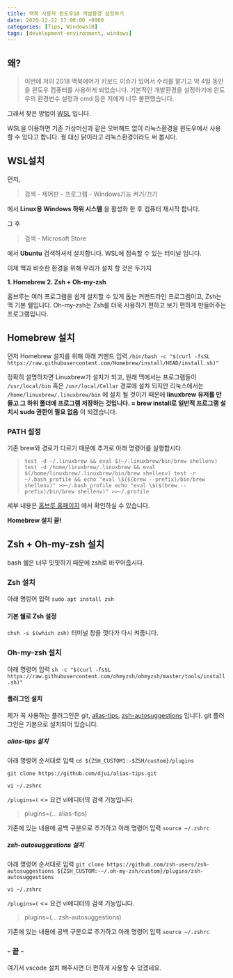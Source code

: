 ```yaml
---
title: 맥북 사용자 윈도우10 개발환경 설정하기
date: 2020-12-22 17:00:00 +0900
categories: [Tips, Windows10]
tags: [development-environment, windows]     
---
```

## 왜?

> 이번에 저의 2018 맥북에어가 키보드 이슈가 있어서 수리를 맡기고 약 4일 동안을 윈도우 컴퓨터를 사용하게 되었습니다.
기본적인 개발환경을 설정하기에 윈도우의 환경변수 설정과 cmd 등은 저에게 너무 불편했습니다.

그래서 찾은 방법이 [WSL](https://docs.microsoft.com/en-us/windows/wsl/about) 입니다.

WSL을 이용하면 기존 가상머신과 같은 오버헤드 없이 리눅스환경을 윈도우에서 사용할 수 있다고 합니다.  꿩 대신 닭이라고 리눅스환경이라도 써 봅시다.

## WSL설치

먼저,
> 검색 - 제어판 - 프로그램 - Windows기능 켜기/끄기

에서 **Linux용 Windows 하위 시스템** 을 활성화 한 후 컴퓨터 재시작 합니다.

그 후
> 검색 - Microsoft Store

에서 **Ubuntu** 검색하셔서 설치합니다. WSL에 접속할 수 있는 터미널 입니다.

이제 맥과 비슷한 환경을 위해 우리가 설치 할 것은 두가지

**1. Homebrew
2. Zsh + Oh-my-zsh**

홈브루는 여러 프로그램을 쉽게 설치할 수 있게 돕는 커맨드라인 프로그램이고,
Zsh는 맥 기본 쉘입니다.
Oh-my-zsh는 Zsh를 더욱 사용하기 편하고 보기 편하게 만들어주는 프로그램입니다.

## Homebrew 설치

먼저 Homebrew 설치를 위해 아래 커멘드 입력
``` /bin/bash -c "$(curl -fsSL https://raw.githubusercontent.com/Homebrew/install/HEAD/install.sh)" ```

정확히 설명하자면 Linuxbrew가 설치가 되고, 원래 맥에서는 프로그램들이
`/usr/local/bin` 혹은 `/usr/local/Cellar` 경로에 설치 되지만 리눅스에서는
`/home/linuxbrew/.linuxbrew/bin` 에 설치 될 것이기 때문에
**linuxbrew 유저를 만들고 그 하위 폴더에 프로그램 저장하는 것입니다.
 = brew install로 일반적 프로그램 설치시 sudo 권한이 필요 없음** 이 되겠습니다.

### PATH 설정

기존 brew와 경로가 다르기 때문에 추가로 아래 명령어를 실행합시다.
>`test -d ~/.linuxbrew && eval $(~/.linuxbrew/bin/brew shellenv)
test -d /home/linuxbrew/.linuxbrew && eval $(/home/linuxbrew/.linuxbrew/bin/brew shellenv)
test -r ~/.bash_profile && echo "eval \$($(brew --prefix)/bin/brew shellenv)" >>~/.bash_profile
echo "eval \$($(brew --prefix)/bin/brew shellenv)" >>~/.profile`

세부 내용은 [홈브루 홈페이지](https://docs.brew.sh/Homebrew-on-Linux) 에서 확인하실 수 있습니다.

**Homebrew 설치 끝!**

## Zsh + Oh-my-zsh 설치

bash 쉘은 너무 밋밋하기 때문에 zsh로 바꾸어줍시다.

### Zsh 설치

아래 명렁어 입력
`sudo apt install zsh`

#### 기본 쉘로 Zsh 설정

`chsh -s $(which zsh)`
터미널 창을 껏다가 다시 켜줍니다.

### Oh-my-zsh 설치

아래 명령어 입력
`sh -c "$(curl -fsSL https://raw.githubusercontent.com/ohmyzsh/ohmyzsh/master/tools/install.sh)"`

#### 플러그인 설치

제가 꼭 사용하는 플러그인은 git, [alias-tips](https://github.com/djui/alias-tips), [zsh-autosuggestions](https://github.com/zsh-users/zsh-autosuggestions) 입니다.
git 플러그인은 기본으로 설치되어 있습니다.

##### alias-tips 설치

아래 명령어 순서대로 입력
`cd ${ZSH_CUSTOM1:-$ZSH/custom}/plugins`

`git clone https://github.com/djui/alias-tips.git`

`vi ~/.zshrc`

`/plugins=(` <= 요건 vi에디터의 검색 기능입니다.
>plugins=(... alias-tips)

기존에 있는 내용에 공백 구분으로 추가하고 아래 명령어 입력
`source ~/.zshrc`

##### zsh-autosuggestions 설치

아래 명령어 순서대로 입력
`git clone https://github.com/zsh-users/zsh-autosuggestions ${ZSH_CUSTOM:-~/.oh-my-zsh/custom}/plugins/zsh-autosuggestions`

`vi ~/.zshrc`

`/plugins=(` <= 요건 vi에디터의 검색 기능입니다.
>plugins=(... zsh-autosuggestions)

기존에 있는 내용에 공백 구분으로 추가하고 아래 명령어 입력
`source ~/.zshrc`

### - 끝 -

여기서 vscode 설치 해주시면 더 편하게 사용할 수 있겠네요.
